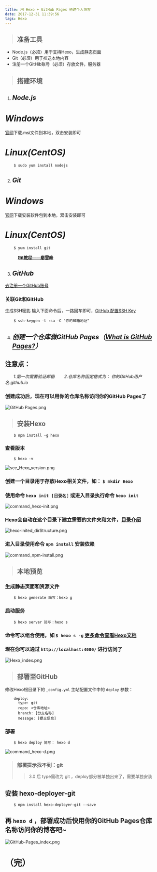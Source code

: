```yaml
---
title: 用 Hexo + GitHub Pages 搭建个人博客
date: 2017-12-31 11:39:56
tags: Hexo
---
```

> ## 准备工具

* Node.js（必须）用于支持Hexo，生成静态页面
* Git（必须）用于推送本地内容
* 注册一个GitHib账号（必须）存放文件，服务器

> ## 搭建环境

1. ## _Node.js_
# _Windows_
[官网](https://nodejs.org/en/download/)下载.msi文件到本地，双击安装即可
# _Linux(CentOS)_
```
	$ sudo yum install nodejs
```

2. ## _Git_
# _Windows_
[官网](https://git-scm.com/)下载安装软件包到本地，双击安装即可
# _Linux(CentOS)_ 
```
	$ yum install git
```
&emsp;&emsp;&emsp;__[Git教程——廖雪峰](https://www.liaoxuefeng.com/wiki/0013739516305929606dd18361248578c67b8067c8c017b000)__

3. ## _GitHub_
[去注册一个GitHub账号](https://github.com/join?source=header-home)
### 关联Git和GitHub
生成SSH密匙 输入下面命令后，一路回车即可，[GitHub 配置SSH Key](https://github.com/settings/keys)
```
	$ ssh-keygen -t rsa -C "你的邮箱地址"
```

4. ## _创建一个仓库做GitHub Pages（[What is GitHub Pages?](https://help.github.com/articles/what-is-github-pages/)）_
## 注意点：
&emsp;&emsp;_1.第一次需要验证邮箱_
&emsp;&emsp;_2.仓库名称固定格式为： 你的GitHub用户名.github.io_
### 创建成功后，现在可以用你的仓库名称访问你的GitHub Pages了
![GitHub Pages.png](/images/Use_Hexo-GitHubPages_bulid_personal_blog/call_GitHub-Pages.png)

> ## 安装Hexo

```
	$ npm install -g hexo
```
### 查看版本
```
	$ hexo -v
```
![see_Hexo_version.png](/images/Use_Hexo-GitHubPages_bulid_personal_blog/see_Hexo_version.png)
### 创建一个目录用于存放Hexo相关文件，如： ` $ mkdir Hexo ` 
### 使用命令 ` hexo init [目录名] ` 或进入目录执行命令 ` hexo init `
![command_hexo-init.png](/images/Use_Hexo-GitHubPages_bulid_personal_blog/command_hexo-init.png)
### Hexo会自动在这个目录下建立需要的文件夹和文件，[目录介绍](https://hexo.io/zh-cn/docs/setup.html)
![hexo-inited_dirStructure.png](/images/Use_Hexo-GitHubPages_bulid_personal_blog/hexo-inited_dirStructure.png)
### 进入目录使用命令 ` npm install ` 安装依赖
![command_npm-install.png](/images/Use_Hexo-GitHubPages_bulid_personal_blog/command_npm-install.png)

> ## 本地预览

### 生成静态页面和资源文件
```
	$ hexo generate	简写：hexo g
```
### 启动服务
```
	$ hexo server 简写：hexo s
```
### 命令可以组合使用，如 ` $ hexo s -g ` [更多命令查看Hexo文档](https://hexo.io/zh-cn/docs/index.html)
### 现在你可以通过 ` http://localhost:4000/ ` 进行访问了
![Hexo_index.png](/images/Use_Hexo-GitHubPages_bulid_personal_blog/Hexo_index.png)

> ## 部署至GitHub

修改Hexo根目录下的 ` _config.yml ` 主站配置文件中的 ` deploy ` 参数：
```
	deploy:
  	  type: git
  	  repo: <仓库地址>
  	  branch: [分支名称]
  	  message: [提交信息]
```
### 部署
```
	$ hexo deploy 简写： hexo d
```
![command_hexo-d.png](/images/Use_Hexo-GitHubPages_bulid_personal_blog/command_hexo-d.png)
> ### 部署提示找不到：git
>> 3.0 后 type需改为 git ，deploy部分被单独出来了，需要单独安装

## 安装 hexo-deployer-git
```
	$ npm install hexo-deployer-git --save
```
## 再 ` hexo d ` ，部署成功后快用你的GitHub Pages仓库名称访问你的博客吧~
![GitHub-Pages_index.png](/images/Use_Hexo-GitHubPages_bulid_personal_blog/GitHub-Pages_index.png)

（完）
=====